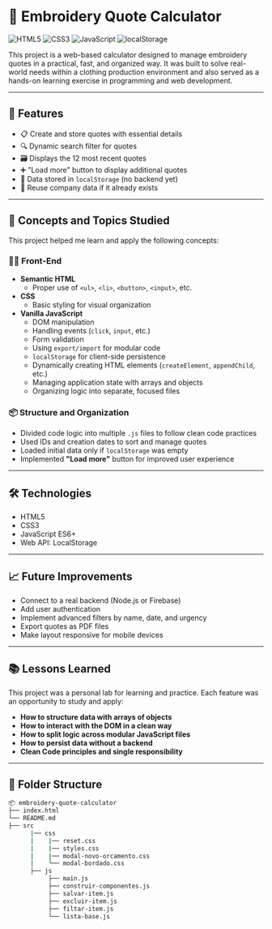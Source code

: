 # 🧵 Embroidery Quote Calculator
![HTML5](https://img.shields.io/badge/HTML5-%23E34F26.svg?style=flat&logo=html5&logoColor=white)
![CSS3](https://img.shields.io/badge/CSS3-%231572B6.svg?style=flat&logo=css3&logoColor=white)
![JavaScript](https://img.shields.io/badge/JavaScript-%23F7DF1E.svg?style=flat&logo=javascript&logoColor=black)
![localStorage](https://img.shields.io/badge/localStorage-used-blueviolet?style=flat)



This project is a web-based calculator designed to manage embroidery quotes in a practical, fast, and organized way. It was built to solve real-world needs within a clothing production environment and also served as a hands-on learning exercise in programming and web development.

---

## 🚀 Features

- 📋 Create and store quotes with essential details
- 🔍 Dynamic search filter for quotes
- 🗃️ Displays the 12 most recent quotes
- ➕ "Load more" button to display additional quotes
- 💾 Data stored in `localStorage` (no backend yet)
- 🔄 Reuse company data if it already exists

---

## 🧠 Concepts and Topics Studied

This project helped me learn and apply the following concepts:

### 👨‍💻 Front-End

- **Semantic HTML**
  - Proper use of `<ul>`, `<li>`, `<button>`, `<input>`, etc.
- **CSS**
  - Basic styling for visual organization
- **Vanilla JavaScript**
  - DOM manipulation
  - Handling events (`click`, `input`, etc.)
  - Form validation
  - Using `export/import` for modular code
  - `localStorage` for client-side persistence
  - Dynamically creating HTML elements (`createElement`, `appendChild`, etc.)
  - Managing application state with arrays and objects
  - Organizing logic into separate, focused files

### 📦 Structure and Organization

- Divided code logic into multiple `.js` files to follow clean code practices
- Used IDs and creation dates to sort and manage quotes
- Loaded initial data only if `localStorage` was empty
- Implemented **"Load more"** button for improved user experience

---

## 🛠️ Technologies

- HTML5  
- CSS3  
- JavaScript ES6+  
- Web API: LocalStorage  

---

## 📈 Future Improvements

- Connect to a real backend (Node.js or Firebase)
- Add user authentication
- Implement advanced filters by name, date, and urgency
- Export quotes as PDF files
- Make layout responsive for mobile devices

---

## 📚 Lessons Learned

This project was a personal lab for learning and practice. Each feature was an opportunity to study and apply:

- **How to structure data with arrays of objects**
- **How to interact with the DOM in a clean way**
- **How to split logic across modular JavaScript files**
- **How to persist data without a backend**
- **Clean Code principles and single responsibility**

---

## 📁 Folder Structure

```bash
📦 embroidery-quote-calculator
├── index.html
└── README.md
├── src
      |── css
      |    |── reset.css
      |    |── styles.css
      |    |── modal-novo-orcamento.css
      |    └── modal-bordado.css
      ├── js
           ├── main.js
           ├── construir-componentes.js
           ├── salvar-item.js
           ├── excluir-item.js
           ├── filtar-item.js
           └── lista-base.js
      
